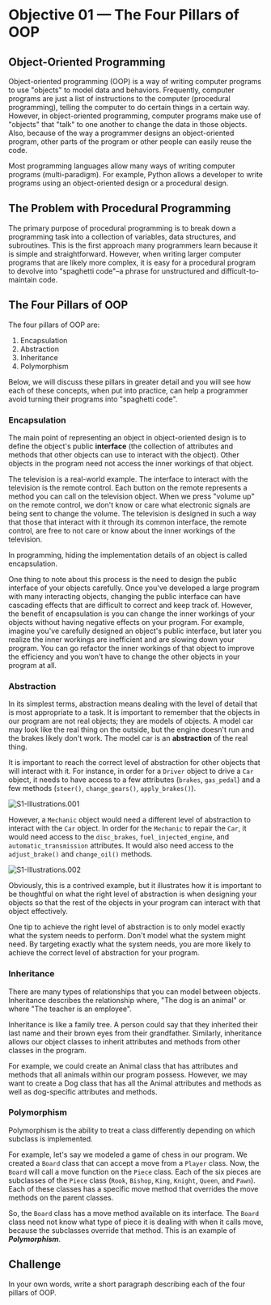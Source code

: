 # Objective 01 — The Four Pillars of OOP

## Object-Oriented Programming

Object-oriented programming (OOP) is a way of writing computer programs to use "objects" to model data and behaviors. Frequently, computer programs are just a list of instructions to the computer (procedural programming), telling the computer to do certain things in a certain way. However, in object-oriented programming, computer programs make use of "objects" that "talk" to one another to change the data in those objects. Also, because of the way a programmer designs an object-oriented program, other parts of the program or other people can easily reuse the code.

Most programming languages allow many ways of writing computer programs (multi-paradigm). For example, Python allows a developer to write programs using an object-oriented design or a procedural design.

## The Problem with Procedural Programming

The primary purpose of procedural programming is to break down a programming task into a collection of variables, data structures, and subroutines. This is the first approach many programmers learn because it is simple and straightforward. However, when writing larger computer programs that are likely more complex, it is easy for a procedural program to devolve into "spaghetti code"–a phrase for unstructured and difficult-to-maintain code.

## The Four Pillars of OOP

The four pillars of OOP are:

1. Encapsulation
1. Abstraction
1. Inheritance
1. Polymorphism

Below, we will discuss these pillars in greater detail and you will see how each of these concepts, when put into practice, can help a programmer avoid turning their programs into "spaghetti code".

### Encapsulation

The main point of representing an object in object-oriented design is to define the object's public **interface** (the collection of attributes and methods that other objects can use to interact with the object). Other objects in the program need not access the inner workings of that object.

The television is a real-world example. The interface to interact with the television is the remote control. Each button on the remote represents a method you can call on the television object. When we press "volume up" on the remote control, we don't know or care what electronic signals are being sent to change the volume. The television is designed in such a way that those that interact with it through its common interface, the remote control, are free to not care or know about the inner workings of the television.

In programming, hiding the implementation details of an object is called encapsulation.

One thing to note about this process is the need to design the public interface of your objects carefully. Once you've developed a large program with many interacting objects, changing the public interface can have cascading effects that are difficult to correct and keep track of. However, the benefit of encapsulation is you can change the inner workings of your objects without having negative effects on your program. For example, imagine you've carefully designed an object's public interface, but later you realize the inner workings are inefficient and are slowing down your program. You can go refactor the inner workings of that object to improve the efficiency and you won't have to change the other objects in your program at all.

### Abstraction

In its simplest terms, abstraction means dealing with the level of detail that is most appropriate to a task. It is important to remember that the objects in our program are not real objects; they are models of objects. A model car may look like the real thing on the outside, but the engine doesn't run and the brakes likely don't work. The model car is an **abstraction** of the real thing.

It is important to reach the correct level of abstraction for other objects that will interact with it. For instance, in order for a `Driver` object to drive a `Car` object, it needs to have access to a few attributes (`brakes`, `gas_pedal`) and a few methods (`steer()`, `change_gears()`, `apply_brakes()`).

![S1-Illustrations.001](https://i.imgur.com/OV8yunr.jpg)

However, a `Mechanic` object would need a different level of abstraction to interact with the `Car` object. In order for the `Mechanic` to repair the `Car`, it would need access to the `disc_brakes`, `fuel_injected_engine`, and `automatic_transmission` attributes. It would also need access to the `adjust_brake()` and `change_oil()` methods.

![S1-Illustrations.002](https://i.imgur.com/O9d9XkQ.jpg)

Obviously, this is a contrived example, but it illustrates how it is important to be thoughtful on what the right level of abstraction is when designing your objects so that the rest of the objects in your program can interact with that object effectively.

One tip to achieve the right level of abstraction is to only model exactly what the system needs to perform. Don't model what the system might need. By targeting exactly what the system needs, you are more likely to achieve the correct level of abstraction for your program.

### Inheritance

There are many types of relationships that you can model between objects. Inheritance describes the relationship where, "The dog is an animal" or where "The teacher is an employee".

Inheritance is like a family tree. A person could say that they inherited their last name and their brown eyes from their grandfather. Similarly, inheritance allows our object classes to inherit attributes and methods from other classes in the program.

For example, we could create an Animal class that has attributes and methods that all animals within our program possess. However, we may want to create a Dog class that has all the Animal attributes and methods as well as dog-specific attributes and methods.

### Polymorphism

Polymorphism is the ability to treat a class differently depending on which subclass is implemented.

For example, let's say we modeled a game of chess in our program. We created a `Board` class that can accept a move from a `Player` class. Now, the `Board` will call a move function on the `Piece` class. Each of the six pieces are subclasses of the `Piece` class (`Rook`, `Bishop`, `King`, `Knight`, `Queen`, and `Pawn`). Each of these classes has a specific move method that overrides the move methods on the parent classes.

So, the `Board` class has a move method available on its interface. The `Board` class need not know what type of piece it is dealing with when it calls move, because the subclasses override that method. This is an example of ***Polymorphism***.

## Challenge

In your own words, write a short paragraph describing each of the four pillars of OOP.